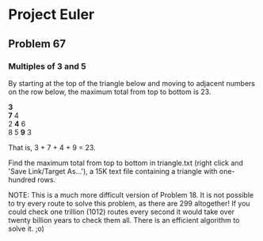 # Project Euler
## Problem 67
### Multiples of 3 and 5
By starting at the top of the triangle below and moving to adjacent numbers on the row below, the maximum total from top to bottom is 23.  
  
   **3**     
  **7** 4    
 2 **4** 6   
8 5 **9** 3  
  
That is, 3 + 7 + 4 + 9 = 23.  
  
Find the maximum total from top to bottom in triangle.txt (right click and 'Save Link/Target As...'), a 15K text file containing a triangle with one-hundred rows.  
  
NOTE: This is a much more difficult version of Problem 18. It is not possible to try every route to solve this problem, as there are 299 altogether! If you could check one trillion (1012) routes every second it would take over twenty billion years to check them all. There is an efficient algorithm to solve it. ;o)  